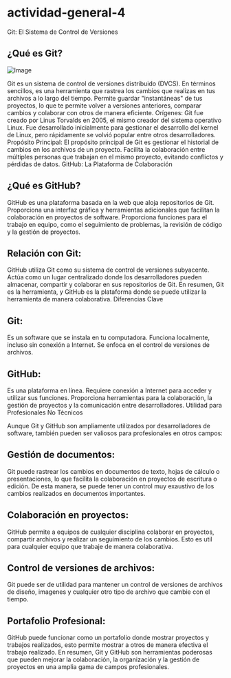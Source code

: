 # actividad-general-4

Git: El Sistema de Control de Versiones

¿Qué es Git?
---

![Image](https://github.com/user-attachments/assets/511158be-317c-4510-ba8d-5fa792e98668)

Git es un sistema de control de versiones distribuido (DVCS). En términos sencillos, es una herramienta que rastrea los cambios que realizas en tus archivos a lo largo del tiempo.
Permite guardar "instantáneas" de tus proyectos, lo que te permite volver a versiones anteriores, comparar cambios y colaborar con otros de manera eficiente.
Orígenes:
Git fue creado por Linus Torvalds en 2005, el mismo creador del sistema operativo Linux.
Fue desarrollado inicialmente para gestionar el desarrollo del kernel de Linux, pero rápidamente se volvió popular entre otros desarrolladores.
Propósito Principal:
El propósito principal de Git es gestionar el historial de cambios en los archivos de un proyecto.
Facilita la colaboración entre múltiples personas que trabajan en el mismo proyecto, evitando conflictos y pérdidas de datos.
GitHub: La Plataforma de Colaboración

¿Qué es GitHub?
---
GitHub es una plataforma basada en la web que aloja repositorios de Git.
Proporciona una interfaz gráfica y herramientas adicionales que facilitan la colaboración en proyectos de software.
Proporciona funciones para el trabajo en equipo, como el seguimiento de problemas, la revisión de código y la gestión de proyectos.

Relación con Git:
---
GitHub utiliza Git como su sistema de control de versiones subyacente.
Actúa como un lugar centralizado donde los desarrolladores pueden almacenar, compartir y colaborar en sus repositorios de Git.
En resumen, Git es la herramienta, y GitHub es la plataforma donde se puede utilizar la herramienta de manera colaborativa.
Diferencias Clave

Git:
---
Es un software que se instala en tu computadora.
Funciona localmente, incluso sin conexión a Internet.
Se enfoca en el control de versiones de archivos.

GitHub:
---
Es una plataforma en línea.
Requiere conexión a Internet para acceder y utilizar sus funciones.
Proporciona herramientas para la colaboración, la gestión de proyectos y la comunicación entre desarrolladores.
Utilidad para Profesionales No Técnicos

Aunque Git y GitHub son ampliamente utilizados por desarrolladores de software, también pueden ser valiosos para profesionales en otros campos:

Gestión de documentos:
---
Git puede rastrear los cambios en documentos de texto, hojas de cálculo o presentaciones, lo que facilita la colaboración en proyectos de escritura o edición.
De esta manera, se puede tener un control muy exaustivo de los cambios realizados en documentos importantes.

Colaboración en proyectos:
---
GitHub permite a equipos de cualquier disciplina colaborar en proyectos, compartir archivos y realizar un seguimiento de los cambios.
Esto es util para cualquier equipo que trabaje de manera colaborativa.

Control de versiones de archivos:
---
Git puede ser de utilidad para mantener un control de versiones de archivos de diseño, imagenes y cualquier otro tipo de archivo que cambie con el tiempo.

Portafolio Profesional:
---
GitHub puede funcionar como un portafolio donde mostrar proyectos y trabajos realizados, esto permite mostrar a otros de manera efectiva el trabajo realizado.
En resumen, Git y GitHub son herramientas poderosas que pueden mejorar la colaboración, la organización y la gestión de proyectos en una amplia gama de campos profesionales.
